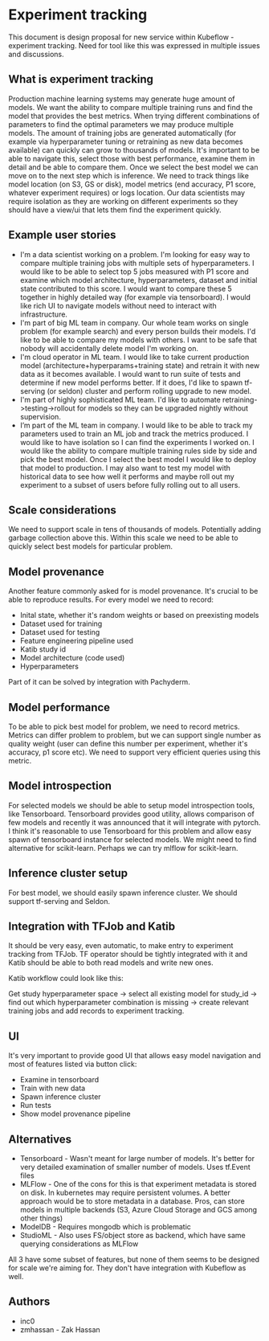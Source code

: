 # Experiment tracking

This document is design proposal for new service within Kubeflow - experiment tracking. Need for tool like this was
expressed in multiple issues and discussions.

## What is experiment tracking

Production machine learning systems may generate huge amount of models. We want the ability to compare multiple training runs and find the model that provides the best metrics. When trying different combinations of parameters to find the optimal parameters we may produce multiple models. The amount of training jobs are generated automatically (for example via hyperparameter tuning or retraining as new data becomes available) can quickly can grow to thousands of models. It's important to be able to navigate this, select those with best performance, examine them in detail and be able to compare them. Once we select the best model we can move on to the next step which is inference. We need to track things like model location (on S3, GS or disk), model metrics (end accuracy, P1 score, whatever experiment requires) or logs location. Our data scientists may require isolation as they are working on different experiments so they should have a view/ui that lets them find the experiment quickly.

## Example user stories
* I'm a data scientist working on a problem. I'm looking for easy way to compare multiple training jobs with multiple sets of hyperparameters. I would like to be able to select top 5 jobs measured with P1 score and examine which model architecture, hyperparameters, dataset and initial state contributed to this score. I would want to compare these 5 together in highly detailed way (for example via tensorboard). I would like rich UI to navigate models without need to interact with infrastructure.
* I'm part of big ML team in company. Our whole team works on single problem (for example search) and every person builds their models. I'd like to be able to compare my models with others. I want to be safe that nobody will accidentally delete model I'm working on.
* I'm cloud operator in ML team. I would like to take current production model (architecture+hyperparams+training state) and retrain it with new data as it becomes available. I would want to run suite of tests and determine if new model performs better. If it does, I'd like to spawn tf-serving (or seldon) cluster and perform rolling upgrade to new model.
* I'm part of highly sophisticated ML team. I'd like to automate retraining->testing->rollout for models so they can be upgraded nightly without supervision.
* I’m part of the ML team in company. I would like to be able to track my parameters used to train an ML job and track the metrics produced. I would like to have isolation so I can find the experiments I worked on. I would like the ability to compare multiple training rules side by side and pick the best model. Once I select the best model I would like to deploy that model to production. I may also want to test my model with historical data to see how well it performs and maybe roll out my experiment to a subset of users before fully rolling out to all users.


## Scale considerations

We need to support scale in tens of thousands of models. Potentially adding garbage collection above this. Within this scale we need to be able to quickly select best models
for particular problem.

## Model provenance

Another feature commonly asked for is model provenance. It's crucial to be able to reproduce results. For every model we need to record:

* Inital state, whether it's random weights or based on preexisting models
* Dataset used for training
* Dataset used for testing
* Feature engineering pipeline used
* Katib study id
* Model architecture (code used)
* Hyperparameters

Part of it can be solved by integration with Pachyderm.

## Model performance

To be able to pick best model for problem, we need to record metrics. Metrics can differ problem to problem, but we can support single number as quality weight
(user can define this number per experiment, whether it's accuracy, p1 score etc). We need to support very efficient queries using this metric.

## Model introspection

For selected models we should be able to setup model introspection tools, like Tensorboard.
Tensorboard provides good utility, allows comparison of few models and recently it was announced that it will integrate with pytorch. I think it's reasonable to use Tensorboard
for this problem and allow easy spawn of tensorboard instance for selected models. We might need to find alternative for scikit-learn. Perhaps we can try mlflow for scikit-learn.


## Inference cluster setup

For best model, we should easily spawn inference cluster. We should support tf-serving and Seldon.

## Integration with TFJob and Katib

It should be very easy, even automatic, to make entry to experiment tracking from TFJob. TF operator should be tightly integrated with it
and Katib should be able to both read models and write new ones.

Katib workflow could look like this:

Get study hyperparameter space -> select all existing model for study_id -> find out which hyperparameter combination is missing -> create relevant training jobs and add records to experiment tracking.

## UI

It's very important to provide good UI that allows easy model navigation and most of features listed via button click:

* Examine in tensorboard
* Train with new data
* Spawn inference cluster
* Run tests
* Show model provenance pipeline

## Alternatives

* Tensorboard - Wasn't meant for large number of models. It's better for very detailed examination of smaller number of models. Uses tf.Event files
* MLFlow - One of the cons for this is that experiment metadata is stored on disk. In kubernetes may require persistent volumes. A better approach would be to store metadata in a database. Pros, can store models in multiple backends (S3, Azure Cloud Storage and GCS among other things)
* ModelDB - Requires mongodb which is problematic
* StudioML - Also uses FS/object store as backend, which have same querying considerations as MLFlow

All 3 have some subset of features, but none of them seems to be designed for scale we're aiming for. They don't have integration with Kubeflow as well.

## Authors

* inc0
* zmhassan - Zak Hassan

